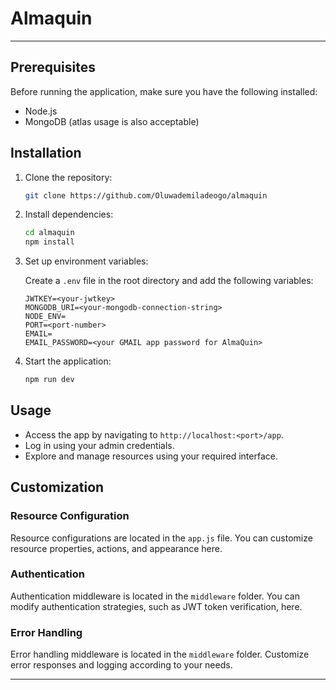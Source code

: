 # Almaquin
---

## Prerequisites

Before running the application, make sure you have the following installed:

- Node.js
- MongoDB (atlas usage is also acceptable)

## Installation

1. Clone the repository:

   ```bash
   git clone https://github.com/Oluwademiladeogo/almaquin
   ```

2. Install dependencies:

   ```bash
   cd almaquin
   npm install
   ```

3. Set up environment variables:

   Create a `.env` file in the root directory and add the following variables:

   ```plaintext
   JWTKEY=<your-jwtkey>
   MONGODB_URI=<your-mongodb-connection-string>
   NODE_ENV=
   PORT=<port-number>
   EMAIL=
   EMAIL_PASSWORD=<your GMAIL app password for AlmaQuin>
   ```

4. Start the application:

   ```bash
   npm run dev
   ```

## Usage

- Access the app by navigating to `http://localhost:<port>/app`.
- Log in using your admin credentials.
- Explore and manage resources using your required interface.

## Customization

### Resource Configuration

Resource configurations are located in the `app.js` file. You can customize resource properties, actions, and appearance here.

### Authentication

Authentication middleware is located in the `middleware` folder. You can modify authentication strategies, such as JWT token verification, here.

### Error Handling

Error handling middleware is located in the `middleware` folder. Customize error responses and logging according to your needs.

---
